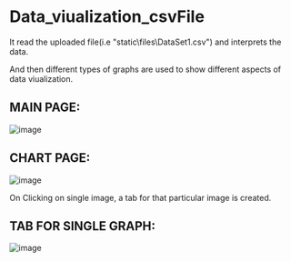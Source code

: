 # Data_viualization_csvFile

It read the uploaded file(i.e "static\files\DataSet1.csv") and interprets the data.

And then different types of graphs are used to show different aspects of data viualization. 

## MAIN PAGE:

![image](https://github.com/fenap542/Data_viualization_csvFile/assets/110284195/88523f2a-a979-4e3e-a2f6-96b1c456e771)


## CHART PAGE:

![image](https://github.com/fenap542/Data_viualization_csvFile/assets/110284195/98e778db-ab1d-4ff2-8df7-6c0fa80757fa)

On Clicking on single image, a tab for that particular image is created.

## TAB FOR SINGLE GRAPH:

![image](https://github.com/fenap542/Data_viualization_csvFile/assets/110284195/ca1843ff-d205-4fcd-8e2c-8f150e36a9a8)
